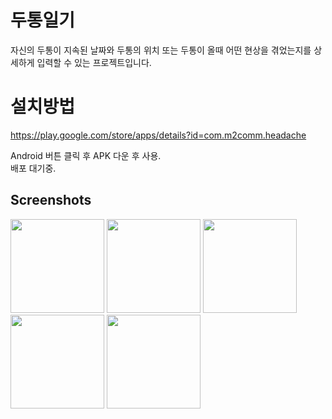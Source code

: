 # 두통일기
자신의 두통이 지속된 날짜와 두통의 위치 또는 두통이 올때 어떤 현상을 겪었는지를 상세하게 입력할 수 있는 프로젝트입니다.

# 설치방법

https://play.google.com/store/apps/details?id=com.m2comm.headache

Android 버튼 클릭 후 APK 다운 후 사용. 
<br/>배포 대기중. 


Screenshots
-----------
<div>
  <img width="150" src="https://user-images.githubusercontent.com/17059271/101189310-37904f80-369a-11eb-9155-011ff8ee0685.jpg"></img>
  <img width="150" src="https://user-images.githubusercontent.com/17059271/101189615-9f469a80-369a-11eb-90c1-1a80f8429856.jpg"></img>
  <img width="150" src="https://user-images.githubusercontent.com/17059271/101189644-a8d00280-369a-11eb-878f-70e75be677d6.jpg"></img>
  <img width="150" src="https://user-images.githubusercontent.com/17059271/101189670-b08fa700-369a-11eb-9b69-f9cf871657fc.jpg"></img>
<img width="150" src="https://user-images.githubusercontent.com/17059271/101189687-b8e7e200-369a-11eb-8721-3a257802179e.jpg"></img>

</div>
